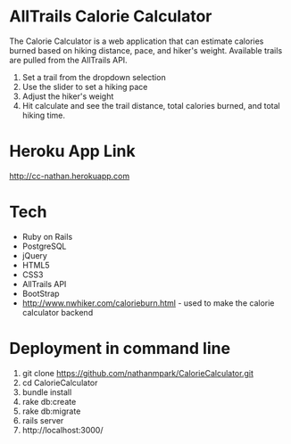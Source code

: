 # AllTrails Calorie Calculator

The Calorie Calculator is a web application that can estimate calories burned based on hiking distance, pace, and hiker's weight. Available trails are pulled from the AllTrails API.

1. Set a trail from the dropdown selection
2. Use the slider to set a hiking pace
3. Adjust the hiker's weight
4. Hit calculate and see the trail distance, total calories burned, and total hiking time.

# Heroku App Link

http://cc-nathan.herokuapp.com

# Tech

* Ruby on Rails
* PostgreSQL
* jQuery
* HTML5
* CSS3
* AllTrails API
* BootStrap
* http://www.nwhiker.com/calorieburn.html - used to make the calorie calculator backend

# Deployment in command line

1. git clone https://github.com/nathanmpark/CalorieCalculator.git
2. cd CalorieCalculator
3. bundle install
4. rake db:create
5. rake db:migrate
6. rails server 
7. http://localhost:3000/